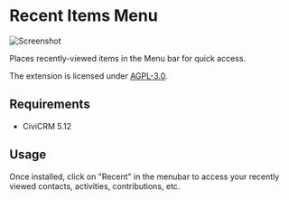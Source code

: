 # Recent Items Menu

![Screenshot](/images/screenshot.png)

Places recently-viewed items in the Menu bar for quick access.

The extension is licensed under [AGPL-3.0](LICENSE.txt).

## Requirements

* CiviCRM 5.12

## Usage

Once installed, click on "Recent" in the menubar to access your recently viewed contacts, activities, contributions, etc.
